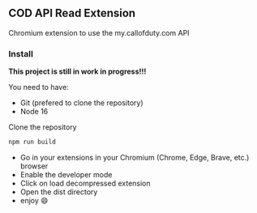 ## COD API Read Extension

Chromium extension to use the my.callofduty.com API

### Install

**This project is still in work in progress!!!**

You need to have:

- Git (prefered to clone the repository)
- Node 16

Clone the repository

```powershell
npm run build
```

- Go in your extensions in your Chromium (Chrome, Edge, Brave, etc.) browser
- Enable the developer mode
- Click on load decompressed extension
- Open the dist directory
- enjoy 😄
